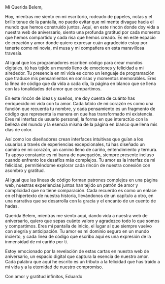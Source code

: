 Mi Querida Belem,

Hoy, mientras me siento en mi escritorio, rodeado de papeles, notas y el brillo tenue de la pantalla, no puedo evitar que mi mente divague hacia el mundo que hemos construido juntos. Aquí, en este rincón donde doy vida a nuestra web de aniversario, siento una profunda gratitud por cada momento que hemos compartido y cada risa que hemos creado. Es en este espacio de creación y amor donde quiero expresar cuán agradecido estoy por tenerte como mi novia, mi musa y mi compañera en esta maravillosa travesía.

Al igual que los programadores escriben código para crear mundos digitales, tú has tejido un mundo lleno de emociones y felicidad a mi alrededor. Tu presencia en mi vida es como un lenguaje de programación que traduce mis pensamientos en sonrisas y momentos memorables. Eres la línea de código que da vida a cada día, la página en blanco que se llena con las tonalidades del amor que compartimos.

En este rincón de ideas y sueños, me doy cuenta de cuánto has enriquecido mi vida con tu amor. Cada latido de mi corazón es como una función que recuerda tu nombre, y cada pensamiento es un fragmento de código que representa la manera en que has transformado mi existencia. Eres mi interfaz de usuario personal, la forma en que interactúo con la belleza del mundo y la esencia misma de la página en blanco que llena mis días de color.

Así como los diseñadores crean interfaces intuitivas que guían a los usuarios a través de experiencias excepcionales, tú has diseñado un camino en mi corazón, un camino lleno de cariño, entendimiento y ternura. Tu apoyo constante es mi barra de navegación, siempre presente incluso cuando enfrento los desafíos más complejos. Tu amor es la interfaz de mi felicidad, permitiéndome explorar cada rincón de nuestra conexión con asombro y gratitud.

Al igual que las líneas de código forman patrones complejos en una página web, nuestras experiencias juntos han tejido un patrón de amor y complicidad que no tiene comparación. Cada recuerdo es como un enlace en el hipertexto de nuestra historia, llevándonos de un capítulo a otro, en una narrativa que se desarrolla con la gracia y el encanto de un cuento de hadas.

Querida Belem, mientras me siento aquí, dando vida a nuestra web de aniversario, quiero que sepas cuánto valoro y agradezco todo lo que somos y compartimos. Eres mi pantalla de inicio, el lugar al que siempre vuelvo con alegría y anticipación. Tu amor es mi dominio seguro en un mundo incierto, y cada línea de código que escribo aquí es una expresión de la inmensidad de mi cariño por ti.

Estoy emocionado por la revelación de estas cartas en nuestra web de aniversario, un espacio digital que captura la esencia de nuestro amor. Cada palabra que aquí he escrito es un tributo a la felicidad que has traído a mi vida y a la eternidad de nuestro compromiso.

Con amor y gratitud infinitos,
Eduardo
